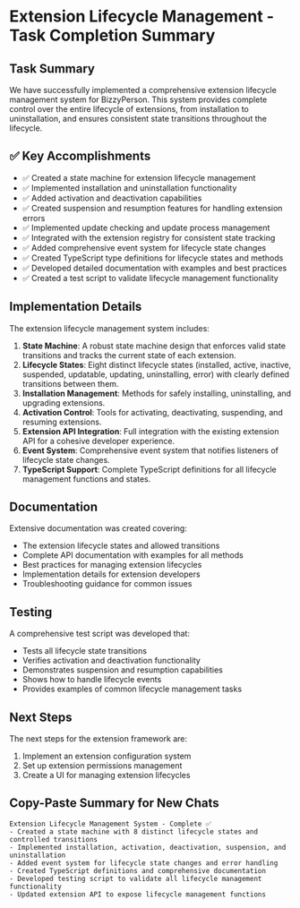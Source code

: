 # Extension Lifecycle Management - Task Completion Summary

## Task Summary
We have successfully implemented a comprehensive extension lifecycle management system for BizzyPerson. This system provides complete control over the entire lifecycle of extensions, from installation to uninstallation, and ensures consistent state transitions throughout the lifecycle.

## ✅ Key Accomplishments

- ✅ Created a state machine for extension lifecycle management
- ✅ Implemented installation and uninstallation functionality
- ✅ Added activation and deactivation capabilities
- ✅ Created suspension and resumption features for handling extension errors
- ✅ Implemented update checking and update process management
- ✅ Integrated with the extension registry for consistent state tracking
- ✅ Added comprehensive event system for lifecycle state changes
- ✅ Created TypeScript type definitions for lifecycle states and methods
- ✅ Developed detailed documentation with examples and best practices
- ✅ Created a test script to validate lifecycle management functionality

## Implementation Details

The extension lifecycle management system includes:

1. **State Machine**: A robust state machine design that enforces valid state transitions and tracks the current state of each extension.
2. **Lifecycle States**: Eight distinct lifecycle states (installed, active, inactive, suspended, updatable, updating, uninstalling, error) with clearly defined transitions between them.
3. **Installation Management**: Methods for safely installing, uninstalling, and upgrading extensions.
4. **Activation Control**: Tools for activating, deactivating, suspending, and resuming extensions.
5. **Extension API Integration**: Full integration with the existing extension API for a cohesive developer experience.
6. **Event System**: Comprehensive event system that notifies listeners of lifecycle state changes.
7. **TypeScript Support**: Complete TypeScript definitions for all lifecycle management functions and states.

## Documentation

Extensive documentation was created covering:
- The extension lifecycle states and allowed transitions
- Complete API documentation with examples for all methods
- Best practices for managing extension lifecycles
- Implementation details for extension developers
- Troubleshooting guidance for common issues

## Testing

A comprehensive test script was developed that:
- Tests all lifecycle state transitions
- Verifies activation and deactivation functionality
- Demonstrates suspension and resumption capabilities
- Shows how to handle lifecycle events
- Provides examples of common lifecycle management tasks

## Next Steps

The next steps for the extension framework are:
1. Implement an extension configuration system
2. Set up extension permissions management
3. Create a UI for managing extension lifecycles

## Copy-Paste Summary for New Chats

```
Extension Lifecycle Management System - Complete ✅
- Created a state machine with 8 distinct lifecycle states and controlled transitions
- Implemented installation, activation, deactivation, suspension, and uninstallation
- Added event system for lifecycle state changes and error handling
- Created TypeScript definitions and comprehensive documentation
- Developed testing script to validate all lifecycle management functionality
- Updated extension API to expose lifecycle management functions
``` 